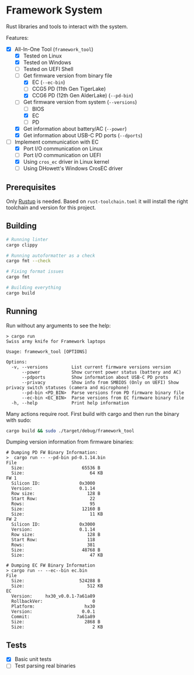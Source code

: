 # Framework System

Rust libraries and tools to interact with the system.

Features:

- [x] All-In-One Tool (`framework_tool`)
  - [x] Tested on Linux
  - [x] Tested on Windows
  - [ ] Tested on UEFI Shell
  - [ ] Get firmware version from binary file
    - [x] EC (`--ec-bin`)
    - [ ] CCG5 PD (11th Gen TigerLake)
    - [x] CCG6 PD (12th Gen AlderLake) (`--pd-bin`)
  - [ ] Get firmware version from system (`--versions`)
    - [ ] BIOS
    - [x] EC
    - [ ] PD
  - [x] Get information about battery/AC (`--power`)
  - [x] Get information about USB-C PD ports (`--dports`)
- [ ] Implement communication with EC
  - [x] Port I/O communication on Linux
  - [ ] Port I/O communication on UEFI
  - [x] Using `cros_ec` driver in Linux kernel
  - [ ] Using DHowett's Windows CrosEC driver

## Prerequisites

Only [Rustup](https://rustup.rs/) is needed. Based on `rust-toolchain.toml` it
will install the right toolchain and version for this project.

## Building

```sh
# Running linter
cargo clippy

# Running autoformatter as a check
cargo fmt --check

# Fixing format issues
cargo fmt

# Building everything
cargo build
```

## Running

Run without any arguments to see the help:

```
> cargo run
Swiss army knife for Framework laptops

Usage: framework_tool [OPTIONS]

Options:
  -v, --versions         List current firmware versions version
      --power            Show current power status (battery and AC)
      --pdports          Show information about USB-C PD prots
      --privacy          Show info from SMBIOS (Only on UEFI) Show privacy switch statuses (camera and microphone)
      --pd-bin <PD_BIN>  Parse versions from PD firmware binary file
      --ec-bin <EC_BIN>  Parse versions from EC firmware binary file
  -h, --help             Print help information
```

Many actions require root. First build with cargo and then run the binary with sudo:

```sh
cargo build && sudo ./target/debug/framework_tool
```

Dumping version information from firmware binaries:

```
# Dumping PD FW Binary Information:
>  cargo run -- --pd-bin pd-0.1.14.bin
File
  Size:                      65536 B
  Size:                         64 KB
FW 1
  Silicon ID:               0x3000
  Version:                  0.1.14
  Row size:                    128 B
  Start Row:                    22
  Rows:                         95
  Size:                      12160 B
  Size:                         11 KB
FW 2
  Silicon ID:               0x3000
  Version:                  0.1.14
  Row size:                    128 B
  Start Row:                   118
  Rows:                        381
  Size:                      48768 B
  Size:                         47 KB

# Dumping EC FW Binary Information
> cargo run -- --ec--bin ec.bin
File
  Size:                     524288 B
  Size:                        512 KB
EC
  Version:     hx30_v0.0.1-7a61a89
  RollbackVer:                   0
  Platform:                   hx30
  Version:                   0.0.1
  Commit:                  7a61a89
  Size:                       2868 B
  Size:                          2 KB
```

## Tests

- [x] Basic unit tests
- [ ] Test parsing real binaries
